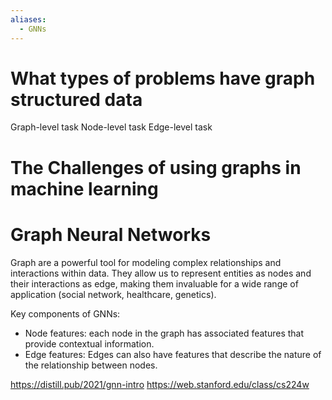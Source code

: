```yaml
---
aliases:
  - GNNs
---
```

# What types of problems have graph structured data

Graph-level task
Node-level task
Edge-level task

# The Challenges of using graphs in machine learning

# Graph Neural Networks

Graph are a powerful tool for modeling complex relationships and interactions within data. They allow us to represent entities as nodes and their interactions as edge, making them invaluable for a wide range of application (social network, healthcare, genetics).

Key components of GNNs:
- Node features: each node in the graph has associated features that provide contextual information.
- Edge features: Edges can also have features that describe the nature of the relationship between nodes.

https://distill.pub/2021/gnn-intro
https://web.stanford.edu/class/cs224w